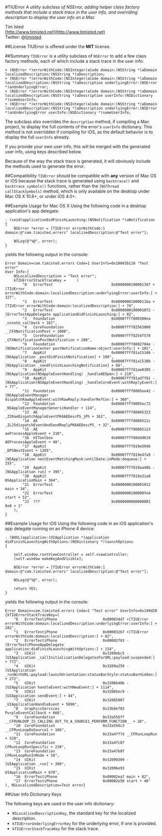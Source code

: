 #TIUError
*A utility subclass of NSError, adding helper class factory methods that include a stack trace in the user info, and overriding description to display the user info on a Mac*  

Tim Isted  
[http://www.timisted.net](http://www.timisted.net)  
Twitter: @[timisted](http://twitter.com/timisted)

##License
TIUError is offered under the **MIT** license.

##Summary
`TIUError` is a utility subclass of `NSError` to add a few class factory methods, each of which include a stack trace in the user info:

    + (NSError *)errorWithCode:(NSInteger)aCode domain:(NSString *)aDomain localizedDescription:(NSString *)aDescription;
    + (NSError *)errorWithCode:(NSInteger)aCode domain:(NSString *)aDomain localizedDescription:(NSString *)aDescription underlyingError:(NSError *)anUnderlyingError;
    + (NSError *)errorWithCode:(NSInteger)aCode domain:(NSString *)aDomain localizedDescription:(NSString *)aDescription userInfo:(NSDictionary *)someUserInfo;
    + (NSError *)errorWithCode:(NSInteger)aCode domain:(NSString *)aDomain localizedDescription:(NSString *)aDescription underlyingError:(NSError *)anUnderlyingError userInfo:(NSDictionary *)someUserInfo;

The subclass also overrides the `description` method, if compiling a Mac project, to display the full contents of the error's `userInfo` dictionary. This method is not overridden if compiling for iOS, as the default behavior is to display the full `userInfo` already.

If you provide your own user info, this will be merged with the generated user info, using keys described below.

Because of the way the stack trace is generated, it will obviously include the methods used to generate the error.

##Compatibility
`TIUError` _should_ be compatible with **any** version of Mac OS or iOS because the stack trace is generated using `backtrace()` and `backtrace_symbols()` functions, rather than the `[NSThread callStackSymbols]` method, which is only available on the desktop under Mac OS X 10.6+, or under iOS 4.0+.

##Example Usage for Mac OS X
Using the following code in a desktop application's app delegate:

    - (void)applicationDidFinishLaunching:(NSNotification *)aNotification
    {
        NSError *error = [TIUError errorWithCode:1 domain:@"com.timisted.errors" localizedDescription:@"Test error"];

        NSLog(@"%@", error);
    }

yields the following output in the console:

    Error Domain=com.timisted.errors Code=1 UserInfo=0x10043b110 "Test error"
    User Info:{
        NSLocalizedDescription = "Test error";
        kTIUErrorStackTraceKey =     (
            "0   ErrorTest                           0x00000001000013d7 +[TIUError errorWithCode:domain:localizedDescription:underlyingError:userInfo:] + 327",
            "1   ErrorTest                           0x00000001000011ba +[TIUError errorWithCode:domain:localizedDescription:] + 74",
            "2   ErrorTest                           0x0000000100001072 -[ErrorTestAppDelegate applicationDidFinishLaunching:] + 82",
            "3   Foundation                          0x00007fff800308ea _nsnote_callback + 167",
            "4   CoreFoundation                      0x00007fff82563000 __CFXNotificationPost + 1008",
            "5   CoreFoundation                      0x00007fff8254f578 _CFXNotificationPostNotification + 200",
            "6   Foundation                          0x00007fff8002784e -[NSNotificationCenter postNotificationName:object:userInfo:] + 101",
            "7   AppKit                              0x00007fff81a153d6 -[NSApplication _postDidFinishNotification] + 100",
            "8   AppKit                              0x00007fff81a1530b -[NSApplication _sendFinishLaunchingNotification] + 66",
            "9   AppKit                              0x00007fff81ae0305 -[NSApplication(NSAppleEventHandling) _handleAEOpen:] + 219",
            "10  AppKit                              0x00007fff81adff81 -[NSApplication(NSAppleEventHandling) _handleCoreEvent:withReplyEvent:] + 77",
            "11  Foundation                          0x00007fff8005ee42 -[NSAppleEventManager dispatchRawAppleEvent:withRawReply:handlerRefCon:] + 360",
            "12  Foundation                          0x00007fff8005ec72 _NSAppleEventManagerGenericHandler + 114",
            "13  AE                                  0x00007fff80805323 _Z20aeDispatchAppleEventPK6AEDescPS_jPh + 162",
            "14  AE                                  0x00007fff8080521c _ZL25dispatchEventAndSendReplyPK6AEDescPS_ + 32",
            "15  AE                                  0x00007fff80805123 aeProcessAppleEvent + 210",
            "16  HIToolbox                           0x00007fff88ddd619 AEProcessAppleEvent + 48",
            "17  AppKit                              0x00007fff819e504b _DPSNextEvent + 1205",
            "18  AppKit                              0x00007fff819e47a9 -[NSApplication nextEventMatchingMask:untilDate:inMode:dequeue:] + 155",
            "19  AppKit                              0x00007fff819aa48b -[NSApplication run] + 395",
            "20  AppKit                              0x00007fff819a31a8 NSApplicationMain + 364",
            "21  ErrorTest                           0x0000000100001012 main + 34",
            "22  ErrorTest                           0x0000000100000fe4 start + 52",
            "23  ???                                 0x0000000000000001 0x0 + 1"
        );
    }

##Example Usage for iOS
Using the following code in an iOS application's app delegate running on an iPhone 4 device:

    - (BOOL)application:(UIApplication *)application didFinishLaunchingWithOptions:(NSDictionary *)launchOptions
    {
     
        self.window.rootViewController = self.viewController;
        [self.window makeKeyAndVisible];
    
        NSError *error = [TIUError errorWithCode:1 domain:@"com.timisted.errors" localizedDescription:@"Test error"];
    
        NSLog(@"%@", error);
    
        return YES;
    }

yields the following output in the console:

    Error Domain=com.timisted.errors Code=1 "Test error" UserInfo=0x140d20 {kTIUErrorStackTraceKey=(
        "0   ErrorTestiPhone                     0x000034d7 +[TIUError errorWithCode:domain:localizedDescription:underlyingError:userInfo:] + 282",
        "1   ErrorTestiPhone                     0x000032b7 +[TIUError errorWithCode:domain:localizedDescription:] + 82",
        "2   ErrorTestiPhone                     0x00002f83 -[ErrorTestiPhoneAppDelegate application:didFinishLaunchingWithOptions:] + 154",
        "3   UIKit                               0x3209ebc5 -[UIApplication _callInitializationDelegatesForURL:payload:suspended:] + 772",
        "4   UIKit                               0x3209a259 -[UIApplication _runWithURL:payload:launchOrientation:statusBarStyle:statusBarHidden:] + 272",
        "5   UIKit                               0x3206648b -[UIApplication handleEvent:withNewEvent:] + 1114",
        "6   UIKit                               0x32065ec9 -[UIApplication sendEvent:] + 44",
        "7   UIKit                               0x32065907 _UIApplicationHandleEvent + 5090",
        "8   GraphicsServices                    0x33b0ef03 PurpleEventCallback + 666",
        "9   CoreFoundation                      0x33a556ff __CFRUNLOOP_IS_CALLING_OUT_TO_A_SOURCE1_PERFORM_FUNCTION__ + 26",
        "10  CoreFoundation                      0x33a556c3 __CFRunLoopDoSource1 + 166",
        "11  CoreFoundation                      0x33a47f7d __CFRunLoopRun + 520",
        "12  CoreFoundation                      0x33a47c87 CFRunLoopRunSpecific + 230",
        "13  CoreFoundation                      0x33a47b8f CFRunLoopRunInMode + 58",
        "14  UIKit                               0x32099309 -[UIApplication _run] + 380",
        "15  UIKit                               0x32096e93 UIApplicationMain + 670",
        "16  ErrorTestiPhone                     0x00002ea7 main + 82",
        "17  ErrorTestiPhone                     0x00002e50 start + 40"
    ), NSLocalizedDescription=Test error}

##User Info Dictionary Keys

The following keys are used in the user info dictionary:

* `NSLocalizedDescriptionKey`, the standard key for the localized description.
* `kTIUErrorUnderlyingErrorKey` for the underlying error, if one is provided.
* `kTIUErrorStackTraceKey` for the stack trace.